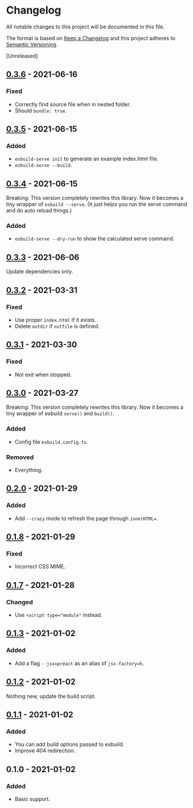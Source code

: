 # Changelog

All notable changes to this project will be documented in this file.

The format is based on [Keep a Changelog](http://keepachangelog.com/)
and this project adheres to [Semantic Versioning](http://semver.org/).

[Unreleased]

## [0.3.6] - 2021-06-16
### Fixed
- Correctly find source file when in nested folder.
- Should `bundle: true`.

## [0.3.5] - 2021-06-15
### Added
- `esbuild-serve init` to generate an example index.html file.
- `esbuild-serve --build`.

## [0.3.4] - 2021-06-15
Breaking: This version completely rewrites this library. Now it becomes a tiny
wrapper of `esbuild --serve`. (It just helps you run the serve command and
do auto reload things.)

### Added
- `esbuild-serve --dry-run` to show the calculated serve command.

## [0.3.3] - 2021-06-06
Update dependencies only.

## [0.3.2] - 2021-03-31
### Fixed
- Use proper `index.html` if it exists.
- Delete `outdir` if `outfile` is defined.

## [0.3.1] - 2021-03-30
### Fixed
- Not exit when stopped.

## [0.3.0] - 2021-03-27
Breaking: This version completely rewrites this library. Now it becomes a tiny
wrapper of esbuild `serve()` and `build()`.

### Added
- Config file `esbuild.config.ts`.

### Removed
- Everything.

## [0.2.0] - 2021-01-29
### Added
- Add `--crazy` mode to refresh the page through `innerHTML=`.

## [0.1.8] - 2021-01-29
### Fixed
- Incorrect CSS MIME.

## [0.1.7] - 2021-01-28
### Changed
- Use `<script type="module"` instead.

## [0.1.3] - 2021-01-02
### Added
- Add a flag `--jsx=preact` as an alias of `jsx-factory=h`.

## [0.1.2] - 2021-01-02
Nothing new, update the build script.

## [0.1.1] - 2021-01-02
### Added
- You can add build options passed to esbuild.
- Improve 404 redirection.

## 0.1.0 - 2021-01-02
### Added
- Basic support.

[0.3.6]: https://github.com/hyrious/esbuild-serve/compare/v0.3.5...v0.3.6
[0.3.5]: https://github.com/hyrious/esbuild-serve/compare/v0.3.4...v0.3.5
[0.3.4]: https://github.com/hyrious/esbuild-serve/compare/v0.3.3...v0.3.4
[0.3.3]: https://github.com/hyrious/esbuild-serve/compare/v0.3.2...v0.3.3
[0.3.2]: https://github.com/hyrious/esbuild-serve/compare/v0.3.1...v0.3.2
[0.3.1]: https://github.com/hyrious/esbuild-serve/compare/v0.3.0...v0.3.1
[0.3.0]: https://github.com/hyrious/esbuild-serve/compare/v0.2.0...v0.3.0
[0.2.0]: https://github.com/hyrious/esbuild-serve/compare/v0.1.8...v0.2.0
[0.1.8]: https://github.com/hyrious/esbuild-serve/compare/v0.1.7...v0.1.8
[0.1.7]: https://github.com/hyrious/esbuild-serve/compare/v0.1.3...v0.1.7
[0.1.3]: https://github.com/hyrious/esbuild-serve/compare/v0.1.2...v0.1.3
[0.1.2]: https://github.com/hyrious/esbuild-serve/compare/v0.1.1...v0.1.2
[0.1.1]: https://github.com/hyrious/esbuild-serve/compare/v0.1.0...v0.1.1
